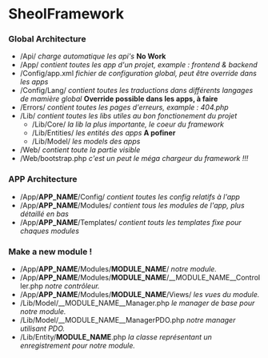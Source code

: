 # SheolFramework #
### Global Architecture ##
* /Api/ *charge automatique les api's* __No Work__
* /App/ *contient toutes les app d'un projet, example : frontend & backend*
* /Config/app.xml *fichier de configuration global, peut être override dans les apps*
* /Config/Lang/ *contient toutes les traductions dans différents langages de mamière global* __Override possible dans les apps, à faire__
* /Errors/ *contient toutes les pages d'erreurs, example : 404.php*
* /Lib/ *contient toutes les libs utiles au bon fonctionement du projet*
   * /Lib/Core/ *la lib la plus importante, le coeur du framework*
   * /Lib/Entities/ *les entités des apps* __A pofiner__
   * /Lib/Model/ *les models des apps*
* /Web/ *contient toute la partie visible*
* /Web/bootstrap.php *c'est un peut le méga chargeur du framework !!!*

### APP Architecture ##
* /App/__APP_NAME__/Config/ *contient toutes les config relatifs à l'app*
* /App/__APP_NAME__/Modules/ *contient tous les modules de l'app, plus détaillé en bas*
* /App/__APP_NAME__/Templates/ *contient touts les templates fixe pour chaques modules*

### Make a new module ! ##
* /App/__APP_NAME__/Modules/__MODULE_NAME__/ *notre module.*
* /App/__APP_NAME__/Modules/__MODULE_NAME__/__MODULE_NAME__Controller.php *notre contrôleur.*
* /App/__APP_NAME__/Modules/__MODULE_NAME__/Views/ *les vues du module.*
* /Lib/Model/__MODULE_NAME__Manager.php *le manager de base pour notre module.*
* /Lib/Model/__MODULE_NAME__ManagerPDO.php *notre manager utilisant PDO.*
* /Lib/Entity/__MODULE_NAME__.php *la classe représentant un enregistrement pour notre module.*
